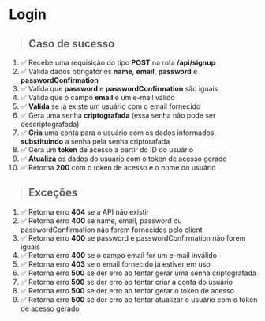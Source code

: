 # Login

> ## Caso de sucesso

1. ✅ Recebe uma requisição do tipo **POST** na rota **/api/signup**
1. ✅ Valida dados obrigatórios **name**, **email**, **password** e **passwordConfirmation**
1. ✅ Valida que **password** e **passwordConfirmation** são iguais
1. ✅ Valida que o campo **email** é um e-mail válido
1. ✅ **Valida** se já existe um usuário com o email fornecido
1. ✅ Gera uma senha **criptografada** (essa senha não pode ser descriptografada)
1. ✅ **Cria** uma conta para o usuário com os dados informados, **substituindo** a senha pela senha criptorafada
1. ✅ Gera um **token** de acesso a partir do ID do usuário
1. ✅ **Atualiza** os dados do usuário com o token de acesso gerado
1. ✅ Retorna **200** com o token de acesso e o nome do usuário

> ## Exceções

1. ✅ Retorna erro **404** se a API não existir
1. ✅ Retorna erro **400** se name, email, password ou passwordConfirmation não forem fornecidos pelo client
1. ✅ Retorna erro **400** se password e passwordConfirmation não forem iguais
1. ✅ Retorna erro **400** se o campo email for um e-mail inválido
1. ✅ Retorna erro **403** se o email fornecido já estiver em uso
1. ✅ Retorna erro **500** se der erro ao tentar gerar uma senha criptografada
1. ✅ Retorna erro **500** se der erro ao tentar criar a conta do usuário
1. ✅ Retorna erro **500** se der erro ao tentar gerar o token de acesso
1. ✅ Retorna erro **500** se der erro ao tentar atualizar o usuário com o token de acesso gerado